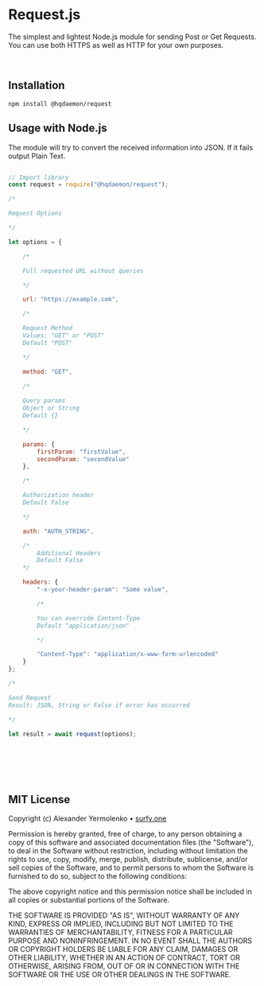 # Request.js
The simplest and lightest Node.js module for sending Post or Get Requests.
You can use both HTTPS as well as HTTP for your own purposes.

<br/>

## Installation
```
npm install @hqdaemon/request
```

## Usage with Node.js
The module will try to convert the received information into JSON.
If it fails output Plain Text.

```js

// Import library
const request = require("@hqdaemon/request");

/*

Request Options

*/

let options = {

	/*

	Full requested URL without queries

	*/

	url: "https://example.com",

	/*

	Request Method
	Values: "GET" or "POST"
	Default "POST"

	*/

	method: "GET",

	/*
	
	Query params
	Object or String
	Default {}

	*/

	params: {
		firstParam: "firstValue",
		secondParam: "secondValue"
	},

	/*

	Authorization header
	Default False

	*/

	auth: "AUTH_STRING",

	/*
		Additional Headers
		Default False
	*/

	headers: {
		"-x-your-header-param": "Some value",

		/*

		You can override Content-Type
		Default "application/json"

		*/

		"Content-Type": "application/x-www-form-urlencoded"
	}
};

/*

Send Request
Result: JSON, String or False if error has occurred

*/

let result = await request(options);

```

<br />
<br />
<br />
<br />

## MIT License

Copyright (c) Alexander Yermolenko • [surfy.one](https://surfy.one)

Permission is hereby granted, free of charge, to any person obtaining a copy
of this software and associated documentation files (the "Software"), to deal
in the Software without restriction, including without limitation the rights
to use, copy, modify, merge, publish, distribute, sublicense, and/or sell
copies of the Software, and to permit persons to whom the Software is
furnished to do so, subject to the following conditions:

The above copyright notice and this permission notice shall be included in all
copies or substantial portions of the Software.

THE SOFTWARE IS PROVIDED "AS IS", WITHOUT WARRANTY OF ANY KIND, EXPRESS OR
IMPLIED, INCLUDING BUT NOT LIMITED TO THE WARRANTIES OF MERCHANTABILITY,
FITNESS FOR A PARTICULAR PURPOSE AND NONINFRINGEMENT. IN NO EVENT SHALL THE
AUTHORS OR COPYRIGHT HOLDERS BE LIABLE FOR ANY CLAIM, DAMAGES OR OTHER
LIABILITY, WHETHER IN AN ACTION OF CONTRACT, TORT OR OTHERWISE, ARISING FROM,
OUT OF OR IN CONNECTION WITH THE SOFTWARE OR THE USE OR OTHER DEALINGS IN THE
SOFTWARE.